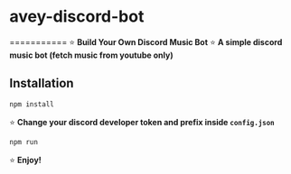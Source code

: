 # avey-discord-bot
===========
⭐️ **Build Your Own Discord Music Bot**
⭐️ **A simple discord music bot (fetch music from youtube only)**
## **Installation** 
```sh
npm install
```
⭐️ **Change your discord developer token and prefix inside ```config.json```**
```sh
npm run
```
⭐️ **Enjoy!**